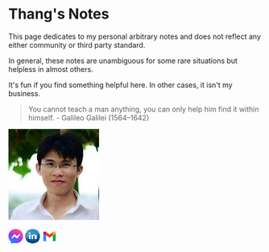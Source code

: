 # Thang's Notes


This page dedicates to my personal arbitrary notes and does not reflect any either community or third party standard. 

In general, these notes are unambiguous for some rare situations but helpless in almost others. 

It's fun if you find something helpful here. In other cases, it isn't my business.

>
> You cannot teach a man anything, you can only help him find it within himself. - Galileo Galilei (1564–1642)
>


![](./assets/images/my_picture3x3.jpg)

[![](./assets/images/icon_messenger.png)](https://www.facebook.com/thangckt111) 
[![](./assets/images/icon_linkedin.jpg)](https://www.linkedin.com/in/thang-nguyen-5b458a218) 
[![](./assets/images/icon_email.png)](mailto:caothangckt@gmail.com) 
